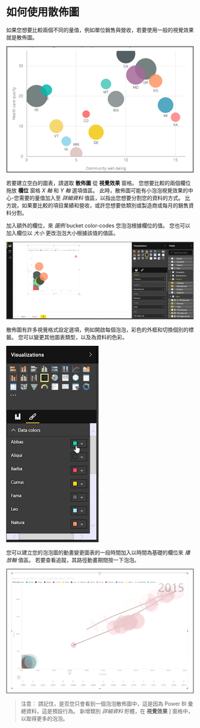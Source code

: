 <properties
   pageTitle="散佈圖"
   description="長時間 live 泡泡-作用中的散佈圖，請參閱"
   services="powerbi"
   documentationCenter=""
   authors="davidiseminger"
   manager="mblythe"
   backup=""
   editor=""
   tags=""
   qualityFocus="no"
   qualityDate=""
   featuredVideoId="xLQ_ZVScI60"
   featuredVideoThumb=""
   courseDuration="9m"/>

<tags
   ms.service="powerbi"
   ms.devlang="NA"
   ms.topic="get-started-article"
   ms.tgt_pltfrm="NA"
   ms.workload="powerbi"
   ms.date="09/29/2016"
   ms.author="davidi"/>

# 如何使用散佈圖

如果您想要比較兩個不同的量值，例如單位銷售與營收，若要使用一般的視覺效果就是散佈圖。

![](media/powerbi-learning-3-7-create-scatter-charts/3-7_1.png)

若要建立空白的圖表，請選取 **散佈圖** 從 **視覺效果** 窗格。 您想要比較的兩個欄位拖放 **欄位** 窗格 *X 軸* 和 *Y 軸* 選項值區。 此時，散佈圖可能有小泡泡視覺效果的中心-您需要的量值加入至 *詳細資料* 值區，以指出您想要分割您的資料的方式。 比方說，如果要比較的項目業績和營收，或許您想要依類別或製造商或每月的銷售資料分割。

加入額外的欄位，來 *圖例* bucket color-codes 您泡泡根據欄位的值。 您也可以加入欄位以 *大小* 更改泡泡大小根據該值的值區。

![](media/powerbi-learning-3-7-create-scatter-charts/3-7_2.png)

散佈圖有許多視覺格式設定選項，例如開啟每個泡泡，彩色的外框和切換個別的標籤。 您可以變更其他圖表類型，以及為資料的色彩。

![](media/powerbi-learning-3-7-create-scatter-charts/3-7_3.png)

您可以建立您的泡泡圖的動畫變更圖表的一段時間加入以時間為基礎的欄位來 *播放軸* 值區。 若要查看追蹤，其路徑動畫期間按一下泡泡。

![](media/powerbi-learning-3-7-create-scatter-charts/3-7_4.png)

>注意︰ 請記住，是否您只會看到一個泡泡散佈圖中，這是因為 Power BI 彙總資料，這是預設行為。 新增類別 *詳細資料* 貯體，在 **視覺效果** ] 窗格中，以取得更多的泡泡。
